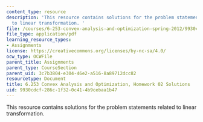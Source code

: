 ```yaml
---
content_type: resource
description: 'This resource contains solutions for the problem statements related
  to linear transformation. '
file: /courses/6-253-convex-analysis-and-optimization-spring-2012/9930cdcf286c1f320c414b9cebaa1b47_MIT6_253S12_hw02_sol.pdf
file_type: application/pdf
learning_resource_types:
- Assignments
license: https://creativecommons.org/licenses/by-nc-sa/4.0/
ocw_type: OCWFile
parent_title: Assignments
parent_type: CourseSection
parent_uid: 3c7b3804-e304-46e2-a516-8a89712dcc82
resourcetype: Document
title: 6.253 Convex Analysis and Optimization, Homework 02 Solutions
uid: 9930cdcf-286c-1f32-0c41-4b9cebaa1b47
---
```

This resource contains solutions for the problem statements related to linear transformation. 